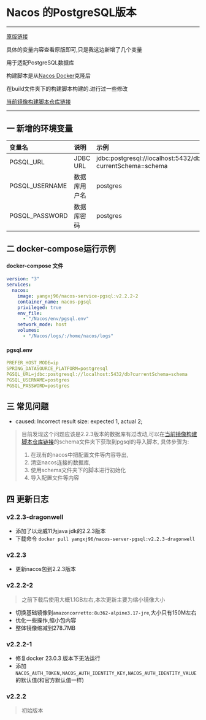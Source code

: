# Nacos 的PostgreSQL版本

---
[原版链接](https://hub.docker.com/r/nacos/nacos-server)

具体的变量内容查看原版即可,只是我这边新增了几个变量 

用于适配PostgreSQL数据库

构建脚本是从[Nacos Docker](https://github.com/nacos-group/nacos-docker)克隆后

在build文件夹下的构建脚本构建的.进行过一些修改

[当前镜像构建脚本仓库链接](https://github.com/yangxj96/nacos-server-pgsql-docker)

---

## 一 新增的环境变量

| 变量名            | 说明       | 示例                                                       |
|:---------------|:---------|:---------------------------------------------------------|
| PGSQL_URL      | JDBC URL | jdbc:postgresql://localhost:5432/db?currentSchema=schema |
| PGSQL_USERNAME | 数据库用户名   | postgres                                                 |
| PGSQL_PASSWORD | 数据库密码    | postgres                                                 |

## 二 docker-compose运行示例

#### docker-compose 文件

```yaml
version: "3"
services:
  nacos:
    image: yangxj96/nacos-service-pgsql:v2.2.2-2
    container_name: nacos-pgsql
    privileged: true
    env_file:
      - "/Nacos/env/pgsql.env"
    network_mode: host
    volumes:
      - "/Nacos/logs/:/home/nacos/logs"
```

#### pgsql.env

```yaml
PREFER_HOST_MODE=ip
SPRING_DATASOURCE_PLATFORM=postgresql
PGSQL_URL=jdbc:postgresql://localhost:5432/db?currentSchema=schema
PGSQL_USERNAME=postgres
PGSQL_PASSWORD=postgres
```



## 三 常见问题

- caused: Incorrect result size: expected 1, actual 2;

> 目前发现这个问题应该是2.2.3版本的数据库有过改动,可以在[当前镜像构建脚本仓库链接](https://github.com/yangxj96/nacos-server-pgsql-docker)的schema文件夹下获取到pgsql的导入脚本,
> 具体步骤为: 
> 1. 在现有的nacos中把配置文件等内容导出,
> 2. 清空nacos连接的数据库,
> 3. 使用schema文件夹下的脚本进行初始化
> 4. 导入配置文件等内容

## 四 更新日志

### v2.2.3-dragonwell

- 添加了以龙威11为java jdk的2.2.3版本
- 下载命令 ```docker pull yangxj96/nacos-server-pgsql:v2.2.3-dragonwell```

### v2.2.3

- 更新nacos包到2.2.3版本

### v2.2.2-2

> 之前下载后使用大概1.1GB左右,本次更新主要为缩小镜像大小

- 切换基础镜像到```amazoncorretto:8u362-alpine3.17-jre```,大小只有150M左右
- 优化一些操作,缩小包内容
- 整体镜像缩减到278.7MB

### v2.2.2-1

- 修复docker 23.0.3 版本下无法运行
- 添加 ```NACOS_AUTH_TOKEN,NACOS_AUTH_IDENTITY_KEY,NACOS_AUTH_IDENTITY_VALUE```的默认值(和官方默认值一样)


### v2.2.2

> 初始版本
